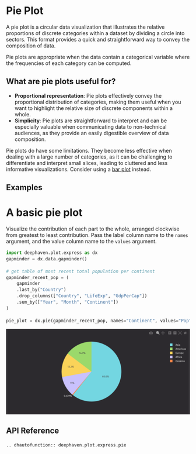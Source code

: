 # Pie Plot

A pie plot is a circular data visualization that illustrates the relative proportions of discrete categories within a dataset by dividing a circle into sectors. This format provides a quick and straightforward way to convey the composition of data.

Pie plots are appropriate when the data contain a categorical variable where the frequencies of each category can be computed.

## What are pie plots useful for?

- **Proportional representation**: Pie plots effectively convey the proportional distribution of categories, making them useful when you want to highlight the relative size of discrete components within a whole.
- **Simplicity**: Pie plots are straightforward to interpret and can be especially valuable when communicating data to non-technical audiences, as they provide an easily digestible overview of data composition.

Pie plots do have some limitations. They become less effective when dealing with a large number of categories, as it can be challenging to differentiate and interpret small slices, leading to cluttered and less informative visualizations. Consider using a [bar plot](bar.md) instead.

## Examples

# A basic pie plot

Visualize the contribution of each part to the whole, arranged clockwise from greatest to least contribution. Pass the label column name to the `names` argument, and the value column name to the `values` argument.

```python order=pie_plot,gapminder_recent_pop,gapminder
import deephaven.plot.express as dx
gapminder = dx.data.gapminder()

# get table of most recent total population per continent
gapminder_recent_pop = (
    gapminder
    .last_by("Country")
    .drop_columns(["Country", "LifeExp", "GdpPerCap"])
    .sum_by(["Year", "Month", "Continent"])
)

pie_plot = dx.pie(gapminder_recent_pop, names="Continent", values="Pop")
```

![Pie Plot Basic Example](./_assets/pie_plot.png)

## API Reference

```{eval-rst}
.. dhautofunction:: deephaven.plot.express.pie
```
